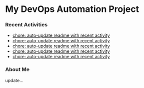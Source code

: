 # My DevOps Automation Project

### Recent Activities
<!-- activity:START -->
- [chore: auto-update readme with recent activity](https://github.com/kaigiii/mybowling-app/commit/1e24f583ae01f1ab670415093e452fd3c905bb4c)
- [chore: auto-update readme with recent activity](https://github.com/kaigiii/mybowling-app/commit/293af4efa3afa240c6547a52b76acb694b2f74ba)
- [chore: auto-update readme with recent activity](https://github.com/kaigiii/mybowling-app/commit/e64e158f6d498c4c33b456f031d4d95d376521b9)
- [chore: auto-update readme with recent activity](https://github.com/kaigiii/mybowling-app/commit/74a18352ae841e87d60aa238e7c9ecc01d7ecf0c)
- [chore: auto-update readme with recent activity](https://github.com/kaigiii/mybowling-app/commit/f6a3871d824e804899a684d089db301645f7a6e5)
<!-- activity:END -->

### About Me
<!-- MYLINKS:START -->
<!-- MYLINKS:END -->

update...
